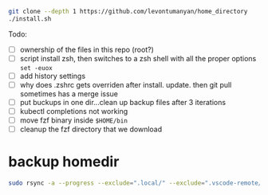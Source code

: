 ```bash
git clone --depth 1 https://github.com/levontumanyan/home_directory
./install.sh
```

Todo:

- [ ] ownership of the files in this repo (root?)
- [ ] script install zsh, then switches to a zsh shell with all the proper options `set -euox`
- [ ] add history settings
- [ ] why does .zshrc gets overriden after install. update. then git pull sometimes has a merge issue
- [ ] put buckups in one dir...clean up backup files after 3 iterations
- [ ] kubectl completions not working
- [ ] move fzf binary inside `$HOME/bin`
- [ ] cleanup the fzf directory that we download

# backup homedir

```bash
sudo rsync -a --progress --exclude=".local/" --exclude=".vscode-remote/" "$HOME/" "./backup/"
```
